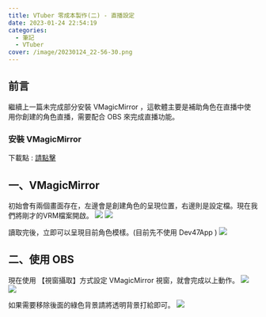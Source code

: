 ```yaml
---
title: VTuber 零成本製作(二) - 直播設定
date: 2023-01-24 22:54:19
categories: 
  - 筆記 
  - VTuber
cover: /image/20230124_22-56-30.png
---
```

## 前言 
繼續上一篇未完成部分安裝 VMagicMirror ，這軟體主要是補助角色在直播中使用你創建的角色直播，需要配合 OBS 來完成直播功能。

### 安裝 VMagicMirror
下載點 : [請點擊](https://malaybaku.github.io/VMagicMirror/en/)


## 一、VMagicMirror
初始會有兩個畫面存在，左邊會是創建角色的呈現位置，右邊則是設定檔。現在我們將剛才的VRM檔案開啟。
![](/image/20230124_22-17-25.png)
![](/image/20230124_22-22-42.png)

讀取完後，立即可以呈現目前角色模樣。(目前先不使用 Dev47App )
![](/image/20230124_22-23-04.png)

## 二、使用 OBS 
現在使用 【視窗攝取】方式設定 VMagicMirror 視窗，就會完成以上動作。
![](/image/20230124_22-27-08.png)
![](/image/20230124_22-28-15.png)

如果需要移除後面的綠色背景請將透明背景打給即可。
![](/image/20230124_22-50-03.png)